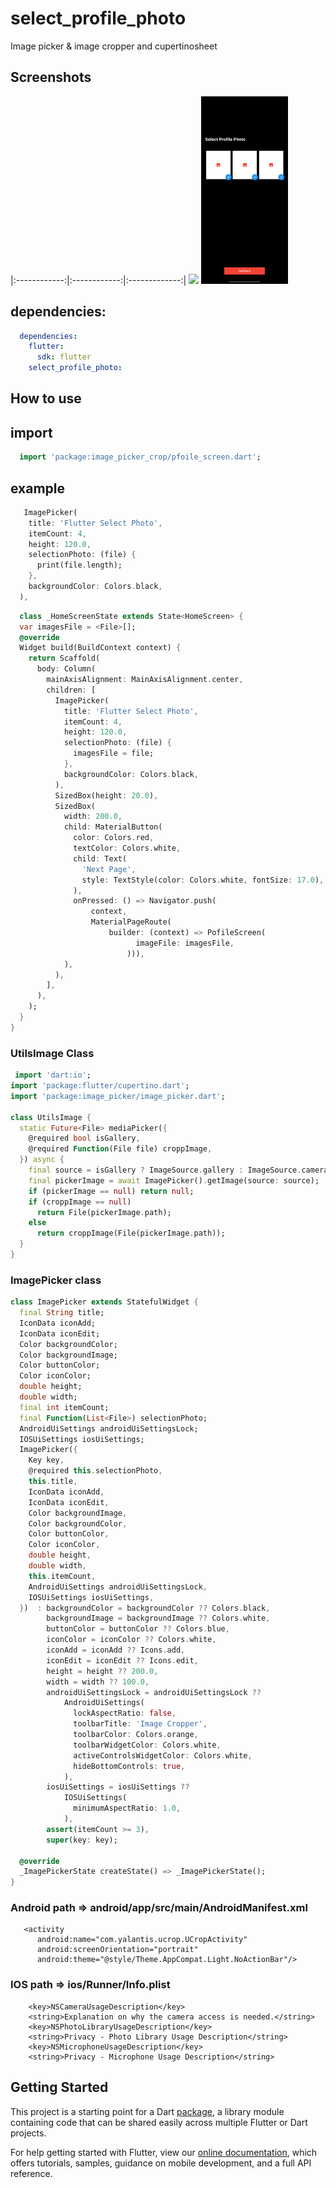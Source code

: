 # select_profile_photo

Image picker  & image cropper and cupertinosheet


## Screenshots

|:------------:|:------------:|:-------------:|
<img src="https://user-images.githubusercontent.com/37551474/114921008-bfe5e480-9e32-11eb-9302-cc85dac926ae.png" height="300em" /> <img src="ss2.png" height="300em" />

## dependencies:

```yaml
  dependencies:
    flutter:
      sdk: flutter
    select_profile_photo:
```

## How to use

## import

```dart
  import 'package:image_picker_crop/pfoile_screen.dart';
```



## example


```dart
   ImagePicker(
    title: 'Flutter Select Photo',
    itemCount: 4,
    height: 120.0,
    selectionPhoto: (file) {
      print(file.length);
    },
    backgroundColor: Colors.black,
  ),
```

```dart
  class _HomeScreenState extends State<HomeScreen> {
  var imagesFile = <File>[];
  @override
  Widget build(BuildContext context) {
    return Scaffold(
      body: Column(
        mainAxisAlignment: MainAxisAlignment.center,
        children: [
          ImagePicker(
            title: 'Flutter Select Photo',
            itemCount: 4,
            height: 120.0,
            selectionPhoto: (file) {
              imagesFile = file;
            },
            backgroundColor: Colors.black,
          ),
          SizedBox(height: 20.0),
          SizedBox(
            width: 200.0,
            child: MaterialButton(
              color: Colors.red,
              textColor: Colors.white,
              child: Text(
                'Next Page',
                style: TextStyle(color: Colors.white, fontSize: 17.0),
              ),
              onPressed: () => Navigator.push(
                  context,
                  MaterialPageRoute(
                      builder: (context) => PofileScreen(
                            imageFile: imagesFile,
                          ))),
            ),
          ),
        ],
      ),
    );
  }
}
```
### UtilsImage Class
```dart
 import 'dart:io';
import 'package:flutter/cupertino.dart';
import 'package:image_picker/image_picker.dart';

class UtilsImage {
  static Future<File> mediaPicker({
    @required bool isGallery,
    @required Function(File file) croppImage,
  }) async {
    final source = isGallery ? ImageSource.gallery : ImageSource.camera;
    final pickerImage = await ImagePicker().getImage(source: source);
    if (pickerImage == null) return null;
    if (croppImage == null)
      return File(pickerImage.path);
    else
      return croppImage(File(pickerImage.path));
  }
}
```

### ImagePicker class
```dart
class ImagePicker extends StatefulWidget {
  final String title;
  IconData iconAdd;
  IconData iconEdit;
  Color backgroundColor;
  Color backgroundImage;
  Color buttonColor;
  Color iconColor;
  double height;
  double width;
  final int itemCount;
  final Function(List<File>) selectionPhoto;
  AndroidUiSettings androidUiSettingsLock;
  IOSUiSettings iosUiSettings;
  ImagePicker({
    Key key,
    @required this.selectionPhoto,
    this.title,
    IconData iconAdd,
    IconData iconEdit,
    Color backgroundImage,
    Color backgroundColor,
    Color buttonColor,
    Color iconColor,
    double height,
    double width,
    this.itemCount,
    AndroidUiSettings androidUiSettingsLock,
    IOSUiSettings iosUiSettings,
  })  : backgroundColor = backgroundColor ?? Colors.black,
        backgroundImage = backgroundImage ?? Colors.white,
        buttonColor = buttonColor ?? Colors.blue,
        iconColor = iconColor ?? Colors.white,
        iconAdd = iconAdd ?? Icons.add,
        iconEdit = iconEdit ?? Icons.edit,
        height = height ?? 200.0,
        width = width ?? 100.0,
        androidUiSettingsLock = androidUiSettingsLock ??
            AndroidUiSettings(
              lockAspectRatio: false,
              toolbarTitle: 'Image Cropper',
              toolbarColor: Colors.orange,
              toolbarWidgetColor: Colors.white,
              activeControlsWidgetColor: Colors.white,
              hideBottomControls: true,
            ),
        iosUiSettings = iosUiSettings ??
            IOSUiSettings(
              minimumAspectRatio: 1.0,
            ),
        assert(itemCount >= 3),
        super(key: key);

  @override
  _ImagePickerState createState() => _ImagePickerState();
}
```
### Android  path => android/app/src/main/AndroidManifest.xml
 

```activity
   <activity
      android:name="com.yalantis.ucrop.UCropActivity"
      android:screenOrientation="portrait"
      android:theme="@style/Theme.AppCompat.Light.NoActionBar"/>
```

### IOS   path => ios/Runner/Info.plist

```keys
    <key>NSCameraUsageDescription</key>
    <string>Explanation on why the camera access is needed.</string>	
    <key>NSPhotoLibraryUsageDescription</key>
    <string>Privacy - Photo Library Usage Description</string>	
    <key>NSMicrophoneUsageDescription</key>
    <string>Privacy - Microphone Usage Description</string>
```

## Getting Started

This project is a starting point for a Dart
[package](https://flutter.dev/developing-packages/),
a library module containing code that can be shared easily across
multiple Flutter or Dart projects.

For help getting started with Flutter, view our 
[online documentation](https://flutter.dev/docs), which offers tutorials, 
samples, guidance on mobile development, and a full API reference.

